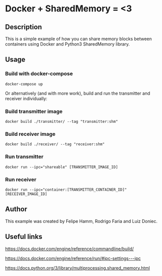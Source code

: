 # Docker + SharedMemory = <3
## Description
This is a simple example of how you can share memory blocks between containers using Docker and Python3 SharedMemory library.

## Usage

### Build with docker-compose
```docker-compose up```

Or alternatively (and with more work), build and run the transmitter and receiver individually:

### Build transmitter image
```docker build ./transmitter/ --tag "transmitter:shm"```

### Build receiver image 
```docker build ./receiver/ --tag "receiver:shm"```

### Run transmitter
```docker run --ipc="shareable" [TRANSMITTER_IMAGE_ID]```

### Run receiver
```docker run --ipc="container:[TRANSMITTER_CONTAINER_ID]" [RECEIVER_IMAGE_ID]```

## Author
This example was created by Felipe Hamm, Rodrigo Faria and Luiz Doniec.

## Useful links

https://docs.docker.com/engine/reference/commandline/build/

https://docs.docker.com/engine/reference/run/#ipc-settings---ipc

https://docs.python.org/3/library/multiprocessing.shared_memory.html
